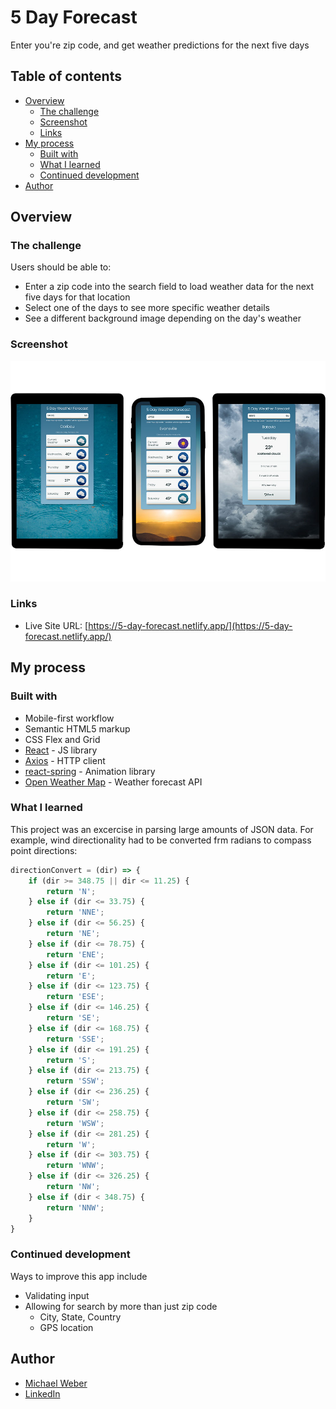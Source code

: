 # 5 Day Forecast

Enter you're zip code, and get weather predictions for the next five days

## Table of contents

- [Overview](#overview)
  - [The challenge](#the-challenge)
  - [Screenshot](#screenshot)
  - [Links](#links)
- [My process](#my-process)
  - [Built with](#built-with)
  - [What I learned](#what-i-learned)
  - [Continued development](#continued-development)
  <!-- - [Useful resources](#useful-resources) -->
- [Author](#author)
<!-- - [Acknowledgments](#acknowledgments) -->


## Overview

### The challenge

Users should be able to:

- Enter a zip code into the search field to load weather data for the next five days for that location
- Select one of the days to see more specific weather details
- See a different background image depending on the day's weather

### Screenshot

![](./screenshots/screenshot.jpg)

### Links

- Live Site URL: [https://5-day-forecast.netlify.app/](https://5-day-forecast.netlify.app/)

## My process

### Built with

- Mobile-first workflow
- Semantic HTML5 markup
- CSS Flex and Grid
- [React](https://reactjs.org/) - JS library
- [Axios](https://axios-http.com/) - HTTP client
- [react-spring](https://www.react-spring.io/) - Animation library
- [Open Weather Map](https://openweathermap.org/) - Weather forecast API

### What I learned

This project was an excercise in parsing large amounts of JSON data.  For example, wind directionality had to be converted frm radians to compass point directions:
```js
directionConvert = (dir) => {
    if (dir >= 348.75 || dir <= 11.25) {
        return 'N';
    } else if (dir <= 33.75) {
        return 'NNE';
    } else if (dir <= 56.25) {
        return 'NE';
    } else if (dir <= 78.75) {
        return 'ENE';
    } else if (dir <= 101.25) {
        return 'E';
    } else if (dir <= 123.75) {
        return 'ESE';
    } else if (dir <= 146.25) {
        return 'SE';
    } else if (dir <= 168.75) {
        return 'SSE';
    } else if (dir <= 191.25) {
        return 'S';
    } else if (dir <= 213.75) {
        return 'SSW';
    } else if (dir <= 236.25) {
        return 'SW';
    } else if (dir <= 258.75) {
        return 'WSW';
    } else if (dir <= 281.25) {
        return 'W';
    } else if (dir <= 303.75) {
        return 'WNW';
    } else if (dir <= 326.25) {
        return 'NW';
    } else if (dir < 348.75) {
        return 'NNW';
    }
}
```


### Continued development

Ways to improve this app include
- Validating input
- Allowing for search by more than just zip code
    - City, State, Country
    - GPS location


## Author

- [Michael Weber](https://michaelweber.dev/)
- [LinkedIn](https://www.linkedin.com/in/michaelscottweber/)

